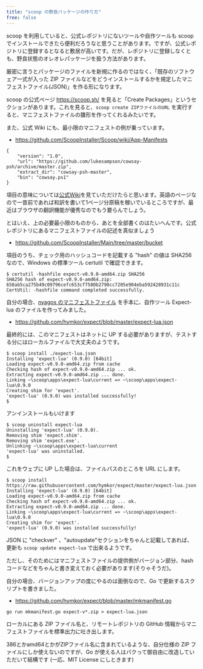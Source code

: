```yaml
---
title: "scoop の野良パッケージの作り方"
free: false
---
```


scoop を利用していると、公式レポジトリにないツールや自作ツールも scoop でインストールできたら便利だろうなと思うことがあります。ですが、公式レポジトリに登録するとなると敷居が高いです。だが、レポジトリに登録しなくとも、野良状態のオレオレパッケージを扱う方法があります。

厳密に言うとパッケージのファイルを新規に作るのではなく、「既存のソフトウェア一式が入った ZIP ファイルなどをどうインストールするかを規定したマニフェストファイル(JSON)」を作る形になります。

scoop の公式ページ https://scoop.sh/ を見ると「Create Packages」というセクションがあります。これを見ると、`scoop create ZIPファイルのURL` を実行すると、マニフェストファイルの雛形を作ってくれるみたいです。

また、公式 Wiki にも、最小限のマニフェストの例が乗っています。

- https://github.com/ScoopInstaller/Scoop/wiki/App-Manifests

```
{
    "version": "1.0",
    "url": "https://github.com/lukesampson/cowsay-psh/archive/master.zip",
    "extract_dir": "cowsay-psh-master",
    "bin": "cowsay.ps1"
}
```

項目の意味については[公式Wiki](https://github.com/ScoopInstaller/Scoop/wiki/App-Manifests)を見ていただけたらと思います。英語のページなので一昔前であれば和訳を書いて1ページ分原稿を稼いでいるところですが、最近はブラウザの翻訳機能が優秀なのでもう要らんでしょう。

とはいえ、上の必要最小限のものから、あとを全部書くのはたいへんです。公式レポジトリにあるマニフェストファイルの記述を真似ましょう

- https://github.com/ScoopInstaller/Main/tree/master/bucket

項目のうち、チェック用のハッシュコードを記載する "hash" の値は SHA256 なので、Windows の標準ツール certutil で確認できます。

```
$ certutil -hashfile expect-v0.9.0-amd64.zip SHA256
SHA256 hash of expect-v0.9.0-amd64.zip:
658ab5ca275b49c09796cefc653cf7580b2790cc7205e904eba592428931c11c
CertUtil: -hashfile command completed successfully.
```

自分の場合、[nyagos のマニフェストファイル](https://github.com/ScoopInstaller/Main/blob/master/bucket/nyagos.json) を手本に、自作ツール Expect-lua のファイルを作ってみました。

- https://github.com/hymkor/expect/blob/master/expect-lua.json

最終的には、このマニフェストはネットに UP する必要がありますが、テストする分にはローカルファイルで大丈夫のようです。

```
$ scoop install ./expect-lua.json
Installing 'expect-lua' (0.9.0) [64bit]
Loading expect-v0.9.0-amd64.zip from cache
Checking hash of expect-v0.9.0-amd64.zip ... ok.
Extracting expect-v0.9.0-amd64.zip ... done.
Linking ~\scoop\apps\expect-lua\current => ~\scoop\apps\expect-lua\0.9.0
Creating shim for 'expect'.
'expect-lua' (0.9.0) was installed successfully!
$
```

アンインストールもいけます

```
$ scoop uninstall expect-lua
Uninstalling 'expect-lua' (0.9.0).
Removing shim 'expect.shim'.
Removing shim 'expect.exe'.
Unlinking ~\scoop\apps\expect-lua\current
'expect-lua' was uninstalled.
$
```

これをウェブに UP した場合は、ファイルパスのところを URL にします。

```
$ scoop install https://raw.githubusercontent.com/hymkor/expect/master/expect-lua.json
Installing 'expect-lua' (0.9.0) [64bit]
Loading expect-v0.9.0-amd64.zip from cache
Checking hash of expect-v0.9.0-amd64.zip ... ok.
Extracting expect-v0.9.0-amd64.zip ... done.
Linking ~\scoop\apps\expect-lua\current => ~\scoop\apps\expect-lua\0.9.0
Creating shim for 'expect'.
'expect-lua' (0.9.0) was installed successfully!
```

JSON に "checkver" 、"autoupdate"セクションをちゃんと記載してあれば、更新も `scoop update expect-lua` で出来るようです。

ただし、そのためにはマニフェストファイルの提供側がバージョン部分、hash コードなどをちゃんと書き変えておく必要があります(そりゃそうだ)。

自分の場合、バージョンアップの度にやるのは面倒なので、Go で更新するスクリプトを書きました。

- https://github.com/hymkor/expect/blob/master/mkmanifest.go

```
go run mkmanifest.go expect-v*.zip > expect-lua.json
```

ローカルにある ZIP ファイル名と、リモートレポジトリの GitHub 情報からマニフェストファイルを標準出力に吐き出します。

386とかamd64とかがZIPファイル名に含まれているような、自分仕様の ZIP ファイルにしか使えないのですが、Go が使える人はパクって御自由に改造していただいて結構です (一応、MIT License にしときます)
